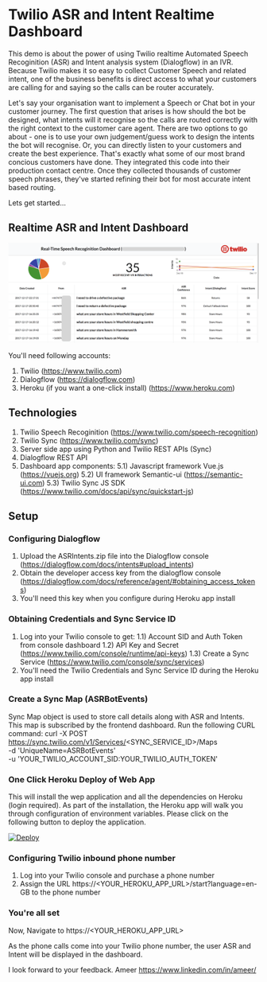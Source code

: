 # Twilio ASR and Intent Realtime Dashboard

This demo is about the power of using Twilio realtime Automated Speech Recoginition (ASR) and Intent analysis system (Dialogflow) in an IVR. Because Twilio makes it so easy to collect Customer Speech and related intent, one of the business benefits is direct access to what your customers are calling for and saying so the calls can be router accurately.  

Let's say your organisation want to implement a Speech or Chat bot in your customer journey.  The first question that arises is how should the bot be designed, what intents will it recognise so the calls are routed correctly with the right context to the customer care agent.  There are two options to go about - one is to use your own judgement/guess work to design the intents the bot will recognise.  Or, you can directly listen to your customers and create the best experience.  That's exactly what some of our most brand concious customers have done.  They integrated this code into their production contact centre.  Once they collected thousands of customer speech phrases, they've started refining their bot for most accurate intent based routing.

Lets get started...

## Realtime ASR and Intent Dashboard

![](asr_ivr_dashboard.png)

You'll need following accounts:
1) Twilio (https://www.twilio.com)
2) Dialogflow (https://dialogflow.com)
3) Heroku (if you want a one-click install) (https://www.heroku.com)

## Technologies
1) Twilio Speech Recoginition (https://www.twilio.com/speech-recognition)
2) Twilio Sync (https://www.twilio.com/sync)
3) Server side app using Python and Twilio REST APIs (Sync)
4) Dialogflow REST API 
5) Dashboard app components:
5.1) Javascript framework Vue.js (https://vuejs.org)
5.2) UI framework Semantic-ui (https://semantic-ui.com)
5.3) Twilio Sync JS SDK (https://www.twilio.com/docs/api/sync/quickstart-js)

## Setup

### Configuring Dialogflow
1) Upload the ASRIntents.zip file into the Dialogflow console (https://dialogflow.com/docs/intents#upload_intents)
2) Obtain the developer access key from the dialogflow console (https://dialogflow.com/docs/reference/agent/#obtaining_access_tokens)
3) You'll need this key when you configure during Heroku app install

### Obtaining Credentials and Sync Service ID
1) Log into your Twilio console to get:
1.1) Account SID and Auth Token from console dashboard
1.2) API Key and Secret (https://www.twilio.com/console/runtime/api-keys)
1.3) Create a Sync Service (https://www.twilio.com/console/sync/services)
2) You'll need the Twilio Credentials and Sync Service ID during the Heroku app install

### Create a Sync Map (ASRBotEvents)
Sync Map object is used to store call details along with ASR and Intents. This map is subscribed by the frontend dashboard.
Run the following CURL command:
curl -X POST https://sync.twilio.com/v1/Services/<SYNC_SERVICE_ID>/Maps \
 -d 'UniqueName=ASRBotEvents' \
 -u 'YOUR_TWILIO_ACCOUNT_SID:YOUR_TWILIO_AUTH_TOKEN'


### One Click Heroku Deploy of Web App
This will install the wep application and all the dependencies on Heroku (login required). As part of the installation, the Heroku app will walk you through configuration of environment variables.  Please click on the following button to deploy the application.

[![Deploy](https://www.herokucdn.com/deploy/button.svg)](https://heroku.com/deploy?template=https://github.com/ameerbadri/twilio-asr-realtime-dashboard)

### Configuring Twilio inbound phone number
1) Log into your Twilio console and purchase a phone number
2) Assign the URL https://<YOUR_HEROKU_APP_URL>/start?language=en-GB to the phone number

### You're all set
Now, Navigate to https://<YOUR_HEROKU_APP_URL>

As the phone calls come into your Twilio phone number, the user ASR and Intent will be displayed in the dashboard. 

I look forward to your feedback.
Ameer
https://www.linkedin.com/in/ameer/